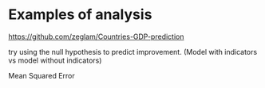 # Examples of analysis
https://github.com/zeglam/Countries-GDP-prediction

try using the null hypothesis to predict improvement.
(Model with indicators vs model without indicators)

Mean Squared Error